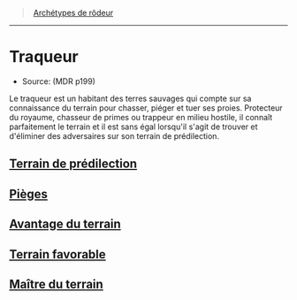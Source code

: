 ﻿---
!SubClassItem
Name: Traqueur
Source: (MDR p199)
Id: ranger_tracker_hd.md#traqueur
RootId: ranger_tracker_hd.md
ParentLink: ranger_hd.md#archétypes-de-rôdeurs
ParentName: Archétypes de rôdeur
NameLevel: 1
Attributes:
  ParentNameLink: '[Archétypes de rôdeur](ranger_hd.md#archétypes-de-rôdeurs)'
  Markdown: >+
    >  <!--ParentNameLink-->[Archétypes de rôdeur](ranger_hd.md#archétypes-de-rôdeurs)<!--/ParentNameLink-->


    ---



    # <!--Name-->Traqueur<!--/Name-->


    - Source: <!--Source-->(MDR p199)<!--/Source-->


    Le traqueur est un habitant des terres sauvages qui compte sur sa connaissance du terrain pour chasser, piéger et tuer ses proies. Protecteur du royaume, chasseur de primes ou trappeur en milieu hostile, il connaît parfaitement le terrain et il est sans égal lorsqu'il s'agit de trouver et d'éliminer des adversaires sur son terrain de prédilection.

  Name: Traqueur
  Source: (MDR p199)
AttributesDictionary: >+
  ParentNameLink: '[Archétypes de rôdeur](ranger_hd.md#archétypes-de-rôdeurs)'

  Markdown: >+

    >  <!--ParentNameLink-->[Archétypes de rôdeur](ranger_hd.md#archétypes-de-rôdeurs)<!--/ParentNameLink-->





    ---







    # <!--Name-->Traqueur<!--/Name-->





    - Source: <!--Source-->(MDR p199)<!--/Source-->





    Le traqueur est un habitant des terres sauvages qui compte sur sa connaissance du terrain pour chasser, piéger et tuer ses proies. Protecteur du royaume, chasseur de primes ou trappeur en milieu hostile, il connaît parfaitement le terrain et il est sans égal lorsqu'il s'agit de trouver et d'éliminer des adversaires sur son terrain de prédilection.



  Name: Traqueur

  Source: (MDR p199)

---
>  [Archétypes de rôdeur](ranger_hd.md#archétypes-de-rôdeurs)

---


# Traqueur

- Source: (MDR p199)

Le traqueur est un habitant des terres sauvages qui compte sur sa connaissance du terrain pour chasser, piéger et tuer ses proies. Protecteur du royaume, chasseur de primes ou trappeur en milieu hostile, il connaît parfaitement le terrain et il est sans égal lorsqu'il s'agit de trouver et d'éliminer des adversaires sur son terrain de prédilection.



## [Terrain de prédilection](hd_ranger_tracker_terrain_de_predilection.md)



## [Pièges](hd_ranger_tracker_pieges.md)



## [Avantage du terrain](hd_ranger_tracker_avantage_du_terrain.md)



## [Terrain favorable](hd_ranger_tracker_terrain_favorable.md)



## [Maître du terrain](hd_ranger_tracker_maitre_du_terrain.md)

